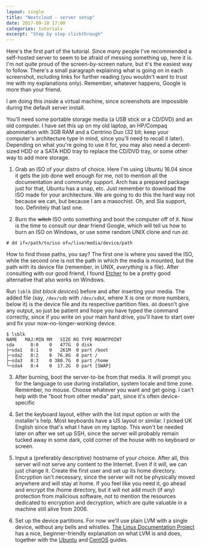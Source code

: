 ```yaml
---
layout: single
title: "Nextcloud - server setup"
date: 2017-09-10 17:00
categories: tutorials
excerpt: "Step by step clickthrough"
---
```


Here's the first part of the tutorial. Since many people I've recommended
a self-hosted server to seem to be afraid of messing something up, here it is.
I'm not quite proud of the screen-by-screen nature, but it's the easiest way to
follow. There's a small paragraph explaining what is going on in each
screenshot, including links for further reading (you wouldn't want to trust me
with my explanations only). Remember, whatever happens, Google is more than
your friend.

I am doing this inside a virtual machine, since screenshots are impossible
during the default server install.

You'll need some portable storage media (a USB stick or a CD/DVD) and an old
computer. I have set this up on my old laptop, an HP/Compaq abomination with
3GB RAM and a Centrino Duo (32 bit; keep your computer's architecture type in
mind, since you'll need to recall it later). Depending on what you're going to
use it for, you may also need a decent-sized HDD or a SATA HDD tray to replace
the CD/DVD tray, or some other way to add more storage.

1.  Grab an ISO of your distro of choice. Here I'm using Ubuntu 16.04 since it
    gets the job done well enough for me, not to mention all the documentation
    and community support. Arch has a prepared package just for that, Ubuntu
    has a snap, etc. Just remember to download the ISO made for your
    architecture. We are going to do this the hard way not because we can, but
    because I am a masochist. Oh, and Sia support, too. Definitely that last
    one.

2.  Burn the ~~witch~~ ISO onto something and boot the computer off of it. Now
    is the time to consult our dear friend Google, which will tell us how to
    burn an ISO on Windows, or use some random UNIX clone and run `dd`:

```shell
# dd if=/path/to/iso of=/live/media/device/path
```

How to find those paths, you say? The first one is where you saved the ISO,
while the second one is not the path in which the media is mounted, but the
path with its device file (remember, in UNIX, *everything* is a file). After
consulting with our good friend, I found [Etcher] to be a pretty good
alternative that also works on Windows.

Run `lsblk` (*list block devices*) before and after inserting your media.  The
added file (say, `/dev/sdb` with `/dev/sdbX`, where X is one or more numbers,
below it) is the device file and its respective partition files.  `dd` doesn't
give any output, so just be patient and hope you have typed the command
correctly, since if you write on your main hard drive, you'll have to start
over and fix your now-no-longer-working device.

```shell
$ lsblk
NAME   MAJ:MIN RM   SIZE RO TYPE MOUNTPOINT
sda      8:0    0   477G  0 disk
├─sda1   8:1    0   261M  0 part /boot
├─sda2   8:2    0  76.8G  0 part /
├─sda3   8:3    0 380.7G  0 part /home
└─sda4   8:4    0  17.2G  0 part [SWAP]
```

3.  After burning, boot the server-to-be from that media. It will prompt you
    for the language to use during installation, system locale and time zone.
    Remember, no mouse. Choose whatever you want and get going. I can't help
    with the "boot from other media" part, since it's often device-specific

4.  Set the keyboard layout, either with the list input option or with the
    installer's help. Most keyboards have a US layout or similar. I picked UK
    English since that's what I have on my laptop. This won't be needed later
    on after we set up SSH, since the server will probably remain tucked away
    in some dark, cold corner of the house with no keyboard or screen.

5.  Input a (preferably descriptive) hostname of your choice. After all, this
    server will not serve any content to the Internet. Even if it will, we can
    just change it. Create the first user and set up its home directory.
    Encryption isn't necessary, since the server will not be physically moved
    anywhere and will stay at home. If you feel like you need it, go ahead and
    encrypt the /home directory, but it will not add much (if any) protection
    from malicious software, not to mention the resources dedicated to
    encryption and decryption, which are quite valuable in a machine still
    alive from 2006.

6.  Set up the device partitions. For now we'll use plain LVM with a single
    device, without any bells and whistles. [The Linux Documentation Project]
    has a nice, beginner-friendly explanation on what LVM is and does, together
    with the [Ubuntu] and [CentOS] guides.



[Etcher]: https://etcher.io
[The Linux Documentation Project]: http://www.tldp.org/HOWTO/LVM-HOWTO/whatisvolman.html
[Ubuntu]: https://wiki.ubuntu.com/Lvm
[CentOS]: https://www.centos.org/docs/5/html/5.1/Deployment_Guide/s1-lvm-intro-whatis.html
